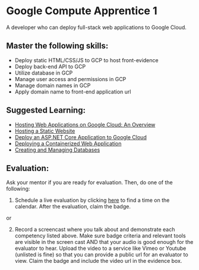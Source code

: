 # Google Compute Apprentice 1

A developer who can deploy full-stack web applications to Google Cloud.

## Master the following skills:

* Deploy static HTML/CSS/JS to GCP to host front-evidence
* Deploy back-end API to GCP
* Utilize database in GCP
* Manage user access and permissions in GCP
* Manage domain names in GCP
* Apply domain name to front-end application url

## Suggested Learning:

* [Hosting Web Applications on Google Cloud: An Overview](https://medium.com/google-cloud/hosting-web-applications-on-google-cloud-an-overview-46f5605eb3a6)
* [Hosting a Static Website](https://cloud.google.com/storage/docs/hosting-static-website)
* [Deploy an ASP.NET Core Application to Google Cloud](https://medium.com/net-core/deploy-an-asp-net-core-app-to-google-cloud-d5ff3ff99b2d#:~:text=Open%20File%20%2D%3E%20New%20%2D%3E,the%20project%20and%20click%20OK.&text=Next%2C%20we%20will%20link%20our%20application%20to%20our%20GCP%20project.&text=and%20select%20Add%20account.,to%20register%20to%20the%20GCP.)
* [Deploying a Containerized Web Application](https://cloud.google.com/kubernetes-engine/docs/tutorials/hello-app)
* [Creating and Managing Databases](https://cloud.google.com/sql/docs/postgres/create-manage-databases)

## Evaluation:

Ask your mentor if you are ready for evaluation. Then, do one of the following:

1. Schedule a live evaluation by clicking [here](http://evals.codex.academy) to find a time on the calendar. After the evaluation, claim the badge.

or

2. Record a screencast where you talk about and demonstrate each competency listed above. Make sure badge criteria and relevant tools are visible in the screen cast AND that your audio is good enough for the evaluator to hear. Upload the video to a service like Vimeo or Youtube (unlisted is fine) so that you can provide a public url for an evaluator to view. Claim the badge and include the video url in the evidence box.

